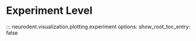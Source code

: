 # Experiment Level

::: neurodent.visualization.plotting.experiment
    options:
        show_root_toc_entry: false